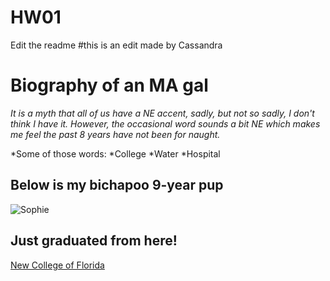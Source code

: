 # HW01
Edit the readme
#this is an edit made by Cassandra

# Biography of an MA gal
*It is a myth that all of us have a NE accent, sadly, but not so sadly, I don't think I have it. However, the occasional word sounds a bit NE which makes me feel the past 8 years have not been for naught.*

*Some of those words:
  *College
  *Water
  *Hospital
  
## Below is my bichapoo 9-year pup 
  
![Sophie](C:\Users\Cassandra\Pictures\lovelies)

## Just graduated from here!

[New College of Florida](http://ncf.edu)